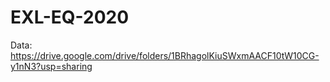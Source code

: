 # EXL-EQ-2020

Data: https://drive.google.com/drive/folders/1BRhagolKiuSWxmAACF10tW10CG-y1nN3?usp=sharing
